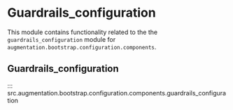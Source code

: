 # Guardrails_configuration

This module contains functionality related to the the `guardrails_configuration` module for `augmentation.bootstrap.configuration.components`.

## Guardrails_configuration

::: src.augmentation.bootstrap.configuration.components.guardrails_configuration

